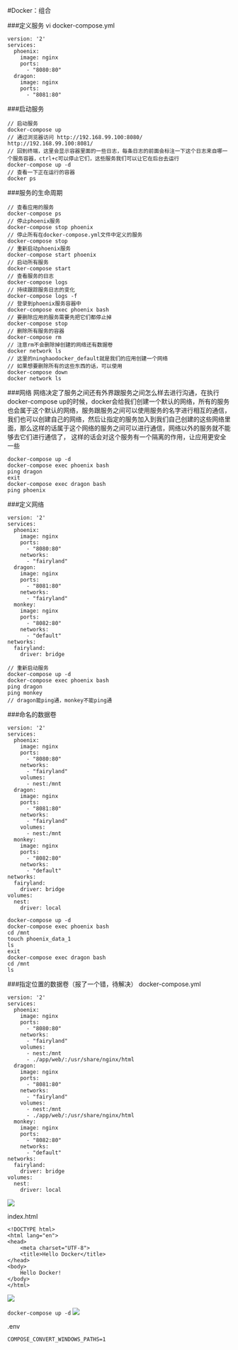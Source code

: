 #Docker：组合

###定义服务
vi docker-compose.yml
```
version: '2'
services:
  phoenix:
    image: nginx
    ports:
      - "8080:80"
  dragon:
    image: nginx
    ports:
      - "8081:80"
```

###启动服务
```
// 启动服务
docker-compose up
// 通过浏览器访问 http://192.168.99.100:8080/		http://192.168.99.100:8081/
// 回到终端，这里会显示容器里面的一些日志，每条日志的前面会标注一下这个日志来自哪一个服务容器，ctrl+c可以停止它们，这些服务我们可以让它在后台去运行
docker-compose up -d
// 查看一下正在运行的容器
docker ps
```

###服务的生命周期
```
// 查看应用的服务
docker-compose ps
// 停止phoenix服务
docker-compose stop phoenix
// 停止所有在docker-compose.yml文件中定义的服务
docker-compose stop
// 重新启动phoenix服务
docker-compose start phoenix
// 启动所有服务
docker-compose start	
// 查看服务的日志
docker-compose logs
// 持续跟踪服务日志的变化
docker-compose logs -f
// 登录到phoenix服务容器中
docker-compose exec phoenix bash
// 要删除应用的服务需要先把它们都停止掉
docker-compose stop
// 删除所有服务的容器
docker-compose rm
// 注意rm不会删除掉创建的网络还有数据卷
docker network ls
// 这里的ninghaodocker_default就是我们的应用创建一个网络
// 如果想要删除所有的这些东西的话，可以使用
docker-compose down
docker network ls
```

###网络
网络决定了服务之间还有外界跟服务之间怎么样去进行沟通，在执行docker-compose up的时候，docker会给我们创建一个默认的网络，所有的服务也会属于这个默认的网络，服务跟服务之间可以使用服务的名字进行相互的通信，我们也可以创建自己的网络，然后让指定的服务加入到我们自己创建的这些网络里面，那么这样的话属于这个网络的服务之间可以进行通信，网络以外的服务就不能够去它们进行通信了， 这样的话会对这个服务有一个隔离的作用，让应用更安全一些
```
docker-compose up -d
docker-compose exec phoenix bash
ping dragon
exit
docker-compose exec dragon bash
ping phoenix
```

###定义网络
```
version: '2'
services:
  phoenix:
    image: nginx
    ports:
      - "8080:80"
    networks:
      - "fairyland"
  dragon:
    image: nginx
    ports:
      - "8081:80"
    networks:
      - "fairyland"
  monkey:
    image: nginx
    ports:
      - "8082:80"
    networks:
      - "default"
networks:
  fairyland:
    driver: bridge
```
```
// 重新启动服务
docker-compose up -d
docker-compose exec phoenix bash
ping dragon
ping monkey
// dragon能ping通，monkey不能ping通
```

###命名的数据卷
```
version: '2'
services:
  phoenix:
    image: nginx
    ports:
      - "8080:80"
    networks:
      - "fairyland"
    volumes:
      - nest:/mnt
  dragon:
    image: nginx
    ports:
      - "8081:80"
    networks:
      - "fairyland"
    volumes:
      - nest:/mnt
  monkey:
    image: nginx
    ports:
      - "8082:80"
    networks:
      - "default"
networks:
  fairyland:
    driver: bridge
volumes:
  nest:
    driver: local
```
```
docker-compose up -d
docker-compose exec phoenix bash
cd /mnt
touch phoenix_data_1
ls
exit
docker-compose exec dragon bash
cd /mnt
ls
```

###指定位置的数据卷（报了一个错，待解决）
docker-compose.yml
```
version: '2'
services:
  phoenix:
    image: nginx
    ports:
      - "8080:80"
    networks:
      - "fairyland"
    volumes:
      - nest:/mnt
      - ./app/web/:/usr/share/nginx/html
  dragon:
    image: nginx
    ports:
      - "8081:80"
    networks:
      - "fairyland"
    volumes:
      - nest:/mnt
      - ./app/web/:/usr/share/nginx/html
  monkey:
    image: nginx
    ports:
      - "8082:80"
    networks:
      - "default"
networks:
  fairyland:
    driver: bridge
volumes:
  nest:
    driver: local
```
![](image/screenshot_1485879858230.png)

index.html
```
<!DOCTYPE html>
<html lang="en">
<head>
	<meta charset="UTF-8">
	<title>Hello Docker</title>
</head>
<body>
	Hello Docker!
</body>
</html>
```
![](image/screenshot_1485880327660.png)

`docker-compose up -d`
![](image/screenshot_1485879478103.png)

.env
```
COMPOSE_CONVERT_WINDOWS_PATHS=1
```